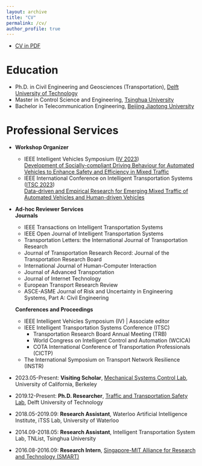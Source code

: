 ```yaml
---
layout: archive
title: "CV"
permalink: /cv/
author_profile: true
---
```


- [CV in PDF](https://yongqidong.github.io/files/Dong_Yongqi-CV_2023.pdf)



Education
======
* Ph.D. in Civil Engineering and Geosciences (Transportation), [Delft University of Technology](https://www.tudelft.nl/en/ceg/)
* Master in Control Science and Engineering, [Tsinghua University](https://www.tsinghua.edu.cn/en/)
* Bachelor in Telecommunication Engineering, [Beijing Jiaotong University](http://en.eie.bjtu.edu.cn/)


Professional Services 
======
* **Workshop Organizer** <br/>
 	* IEEE Intelligent Vehicles Symposium ([IV 2023](https://2023.ieee-iv.org/)) <br/> 
 	   [Development of Socially-compliant Driving Behaviour for Automated Vehicles to Enhance Safety and Efficiency in Mixed Traffic](https://sites.google.com/berkeley.edu/iv2023/) <br/>
 	* IEEE International Conference on Intelligent Transportation Systems ([ITSC 2023](https://2023.ieee-itsc.org/)) <br/>
     [Data-driven and Empirical Research for Emerging Mixed Traffic of Automated Vehicles and Human-driven Vehicles](https://sites.google.com/view/itsc2023-mixed-traffic/) <br/>


* **Ad-hoc Reviewer Services**<br/>
**Journals**<br/>
 	* IEEE Transactions on Intelligent Transportation Systems<br/>
 	* IEEE Open Journal of Intelligent Transportation Systems<br/>
 	* Transportation Letters: the International Journal of Transportation Research<br/>
 	* Journal of Transportation Research Record: Journal of the Transportation Research Board<br/>
 	* International Journal of Human-Computer Interaction<br/>
 	* Journal of Advanced Transportation<br/>
  * Journal of Internet Technology<br/>
  * European Transport Research Review<br/>
  * ASCE-ASME Journal of Risk and Uncertainty in Engineering Systems, Part A: Civil Engineering<br/>
  
  
  
  **Conferences and Proceedings**<br/>
 	- IEEE Intelligent Vehicles Symposium (IV) | Associate editor<br/>
  - IEEE Intelligent Transportation Systems Conference (ITSC)<br/>
 	- Transportation Research Board Annual Meeting (TRB)<br/>
 	- World Congress on Intelligent Control and Automation (WCICA)<br/>
 	- COTA International Conference of Transportation Professionals (CICTP)<br/>
  - The International Symposium on Transport Network Resilience (INSTR)<br/>
  
* 2023.05-Present:  **Visiting Scholar**, [Mechanical Systems Control Lab](https://msc.berkeley.edu/), University of California, Berkeley<br/>
* 2019.12-Present:  **Ph.D. Researcher**, [Traffic and Transportation Safety Lab](https://www.tudelft.nl/citg/tts-lab), Delft University of Technology<br/>
* 2018.05-2019.09: **Research Assistant**, Waterloo Artificial Intelligence Institute, iTSS Lab, University of Waterloo <br/>
* 2014.09-2018.05: **Research Assistant**, Intelligent Transportation System Lab, TNList, Tsinghua University <br/>
* 2016.08-2016.09: **Research Intern**, [Singapore-MIT Alliance for Research and Technology (SMART)](https://smart.mit.edu/research/fm/about-fm) <br/>


<br/>
<script type='text/javascript' id='clustrmaps' src='//cdn.clustrmaps.com/map_v2.js?cl=ffffff&w=698&t=tt&d=linXdGUW0uzldsSGTUU1wkce_m9BE5xmEZBiDgTGM9w'></script>
